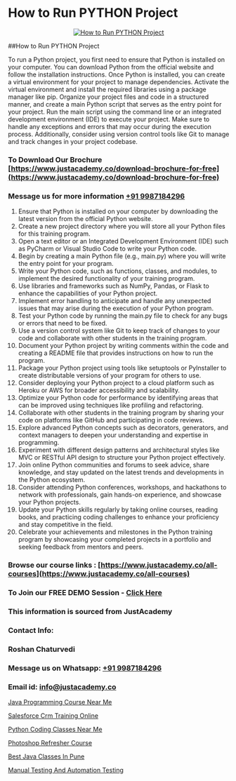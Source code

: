 # How to Run PYTHON Project

<p align="center">
  <a href="https://justacademy.co/course-detail/python-training">
    <img src="https://justacademy.co/storage2/course_image/1709713400_course_image.webp" alt="How to Run PYTHON Project">
  </a>
</p>
##How to Run PYTHON Project

To run a Python project, you first need to ensure that Python is installed on your computer. You can download Python from the official website and follow the installation instructions. Once Python is installed, you can create a virtual environment for your project to manage dependencies. Activate the virtual environment and install the required libraries using a package manager like pip. Organize your project files and code in a structured manner, and create a main Python script that serves as the entry point for your project. Run the main script using the command line or an integrated development environment (IDE) to execute your project. Make sure to handle any exceptions and errors that may occur during the execution process. Additionally, consider using version control tools like Git to manage and track changes in your project codebase.
### To Download Our Brochure [https://www.justacademy.co/download-brochure-for-free](https://www.justacademy.co/download-brochure-for-free)
### Message us for more information [+91 9987184296](https://api.whatsapp.com/send?phone=919987184296)
1) Ensure that Python is installed on your computer by downloading the latest version from the official Python website.
2) Create a new project directory where you will store all your Python files for this training program.
3) Open a text editor or an Integrated Development Environment (IDE) such as PyCharm or Visual Studio Code to write your Python code.
4) Begin by creating a main Python file (e.g., main.py) where you will write the entry point for your program.
5) Write your Python code, such as functions, classes, and modules, to implement the desired functionality of your training program.
6) Use libraries and frameworks such as NumPy, Pandas, or Flask to enhance the capabilities of your Python project.
7) Implement error handling to anticipate and handle any unexpected issues that may arise during the execution of your Python program.
8) Test your Python code by running the main.py file to check for any bugs or errors that need to be fixed.
9) Use a version control system like Git to keep track of changes to your code and collaborate with other students in the training program.
10) Document your Python project by writing comments within the code and creating a README file that provides instructions on how to run the program.
11) Package your Python project using tools like setuptools or PyInstaller to create distributable versions of your program for others to use.
12) Consider deploying your Python project to a cloud platform such as Heroku or AWS for broader accessibility and scalability.
13) Optimize your Python code for performance by identifying areas that can be improved using techniques like profiling and refactoring.
14) Collaborate with other students in the training program by sharing your code on platforms like GitHub and participating in code reviews.
15) Explore advanced Python concepts such as decorators, generators, and context managers to deepen your understanding and expertise in programming.
16) Experiment with different design patterns and architectural styles like MVC or RESTful API design to structure your Python project effectively.
17) Join online Python communities and forums to seek advice, share knowledge, and stay updated on the latest trends and developments in the Python ecosystem.
18) Consider attending Python conferences, workshops, and hackathons to network with professionals, gain hands-on experience, and showcase your Python projects.
19) Update your Python skills regularly by taking online courses, reading books, and practicing coding challenges to enhance your proficiency and stay competitive in the field.
20) Celebrate your achievements and milestones in the Python training program by showcasing your completed projects in a portfolio and seeking feedback from mentors and peers.

### Browse our course links : [https://www.justacademy.co/all-courses](https://www.justacademy.co/all-courses) 
### To Join our FREE DEMO Session - [Click Here](https://www.justacademy.co/register-for-course-demo)


### This information is sourced from JustAcademy
### Contact Info:
### Roshan Chaturvedi
### Message us on Whatsapp: [+91 9987184296](https://api.whatsapp.com/send?phone=919987184296)
### Email id: [info@justacademy.co](mailto:info@justacademy.co)
                
[Java Programming Course Near Me](https://www.linkedin.com/pulse/java-programming-course-near-me-justacademy-chennai-lwuze/)

[Salesforce Crm Training Online](https://www.linkedin.com/pulse/salesforce-crm-training-online-justacademy-leicester-i5j8e?trackingId=CLkMEacths5j9HJmtadZAQ%3D%3D&lipi=urn%3Ali%3Apage%3Ad_flagship3_company_admin%3BIzRPuTOMRFCGaj50%2BCRC7g%3D%3D)

[Python Coding Classes Near Me](https://medium.com/@justacademytraining/python-coding-classes-near-me-f04b96a0e1f8)

[Photoshop Refresher Course](https://medium.com/@kamblerajas684/photoshop-refresher-course-8c2052cf28fa)

[Best Java Classes In Pune](https://justacademyin.github.io/justacademy/best-java-classes-in-pune)

[Manual Testing And Automation Testing](https://justacademyin.github.io/justacademy/manual-testing-and-automation-testing)

